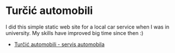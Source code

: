 # Turčić automobili

I did this simple static web site for a local car service when I was in university. My skills have improved big time since then :)

- [Turčić automobili - servis automobila](http://turcicautomobili.hr/)
